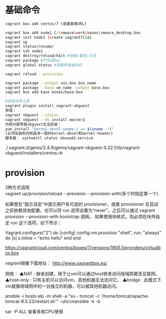 # 基础命令
```bash
vagrant box add centos/7 (或者直接URL)

vagrant box add node1 C:\vmware\work\boxes\vmware_desktop.box
vagrant init node1 (create vagrantfile)
vagrant up
vagrant status/resume/
vagrant ssh node1
vagrant destroy/reload/halt #销毁/重启/关机
vagrant package #打包成box
vagrant global-status #查看所有虚拟机

vagrant reload --provision

vagrant package --output xxx.box box_name
vagrant package --base vm_name -output base.box 
vagrant box add base boxes/base.box

#安装共享工具
vagrant plugin install vagrant-vbguest
排错：  
vagrant vbguest --status
vagrant vbguest --do install master2
内核问题导致vbguest无法安装：
yum install "kernel-devel-uname-r == $(uname -r)"
(必须安装和内核版本一致的kernel-devel和kernel-header)
服务器： systemctl status vboxadd.service  

```
./.vagrant.d/gems/2.4.9/gems/vagrant-vbguest-0.22.1/lib/vagrant-vbguest/installers/centos.rb

# provision
3种方式调用  
vagrant up/provision/reload --prevision
--provision-with(多个时指定某一个)

如果想在“提示消息”中提示用户有可选的 provisioner，或者 provisioner 在启动之前依赖其他配置，也可以将 run 选项设置为“never”。之后可以通过 vagrant provision --provision-with bootstrap 调用。
如果使用块格式，则必须在块外指定 run 这个选项，如下所示：

Vagrant.configure("2") do |config|
  config.vm.provision "shell", run: "always" do |s|
    s.inline = "echo hello"
  end
end

https://vagrantcloud.com/centos/boxes/7/versions/1905.1/providers/virtualbox.box

vagrant镜像下载地址：
http://www.vagrantbox.es/

网络：
▲NAT : 缺省创建，用于让vm可以通过host转发访问局域网甚至互联网。
▲host-only : 只有主机可以访问vm，其他机器无法访问它。
▲bridge : 此模式下vm就像局域网中的一台独立的机器，可以被其他机器访问。


ansible -i hosts elp -m shell -a "su - tomcat -c '/home/tomcat/apache-tomcat-8.5.23/restart.sh'" -uhccnansible -k -b

sar -P ALL  查看多核CPU使用